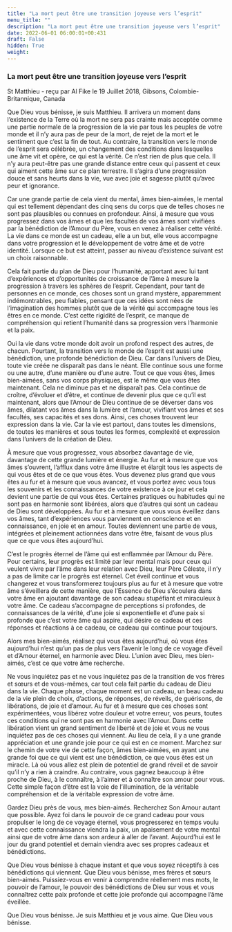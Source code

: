```yaml
---
title: "La mort peut être une transition joyeuse vers l’esprit"
menu_title: ""
description: "La mort peut être une transition joyeuse vers l’esprit"
date: 2022-06-01 06:00:01+00:431
draft: False
hidden: True
weight:
---
```

### La mort peut être une transition joyeuse vers l’esprit

St Matthieu - reçu par Al Fike le 19 Juillet 2018, Gibsons, Colombie-Britannique, Canada

Que Dieu vous bénisse, je suis Matthieu. Il arrivera un moment dans l’existence de la Terre où la mort ne sera pas crainte mais acceptée comme une partie normale de la progression de la vie par tous les peuples de votre monde et il n’y aura pas de peur de la mort, de rejet de la mort et le sentiment que c’est la fin de tout. Au contraire, la transition vers le monde de l’esprit sera célébrée, un changement des conditions dans lesquelles une âme vit et opère, ce qui est la vérité. Ce n’est rien de plus que cela. Il n’y aura peut-être pas une grande distance entre ceux qui passent et ceux qui aiment cette âme sur ce plan terrestre. Il s’agira d’une progression douce et sans heurts dans la vie, vue avec joie et sagesse plutôt qu’avec peur et ignorance.

Car une grande partie de cela vient du mental, âmes bien-aimées, le mental qui est tellement dépendant des cinq sens du corps que de telles choses ne sont pas plausibles ou connues en profondeur. Ainsi, à mesure que vous progressez dans vos âmes et que les facultés de vos âmes sont vivifiées par la bénédiction de l’Amour du Père, vous en venez à réaliser cette vérité. La vie dans ce monde est un cadeau, elle a un but, elle vous accompagne dans votre progression et le développement de votre âme et de votre identité. Lorsque ce but est atteint, passer au niveau d’existence suivant est un choix raisonnable.

Cela fait partie du plan de Dieu pour l’humanité, apportant avec lui tant d’expériences et d’opportunités de croissance de l’âme à mesure la progression à travers les sphères de l’esprit. Cependant, pour tant de personnes en ce monde, ces choses sont un grand mystère, apparemment indémontrables, peu fiables, pensant que ces idées sont nées de l’imagination des hommes plutôt que de la vérité qui accompagne tous les êtres en ce monde. C’est cette rigidité de l’esprit, ce manque de compréhension qui retient l’humanité dans sa progression vers l’harmonie et la paix.

Oui la vie dans votre monde doit avoir un profond respect des autres, de chacun. Pourtant, la transition vers le monde de l’esprit est aussi une bénédiction, une profonde bénédiction de Dieu. Car dans l’univers de Dieu, toute vie créée ne disparaît pas dans le néant. Elle continue sous une forme ou une autre, d’une manière ou d’une autre. Tout ce que vous êtes, âmes bien-aimées, sans vos corps physiques, est le même que vous êtes maintenant. Cela ne diminue pas et ne disparaît pas. Cela continue de croître, d’évoluer et d’être, et continue de devenir plus que ce qu’il est maintenant, alors que l’Amour de Dieu continue de se déverser dans vos âmes, dilatant vos âmes dans la lumière et l’amour, vivifiant vos âmes et ses facultés, ses capacités et ses dons. Ainsi, ces choses trouvent leur expression dans la vie. Car la vie est partout, dans toutes les dimensions, de toutes les manières et sous toutes les formes, complexité et expression dans l’univers de la création de Dieu.

À mesure que vous progressez, vous absorbez davantage de vie, davantage de cette grande lumière et énergie. Au fur et à mesure que vos âmes s’ouvrent, l’afflux dans votre âme illustre et élargit tous les aspects de qui vous êtes et de ce que vous êtes. Vous devenez plus grand que vous êtes au fur et à mesure que vous avancez, et vous portez avec vous tous les souvenirs et les connaissances de votre existence à ce jour et cela devient une partie de qui vous êtes. Certaines pratiques ou habitudes qui ne sont pas en harmonie sont libérées, alors que d’autres qui sont un cadeau de Dieu sont développées. Au fur et à mesure que vous vous éveillez dans vos âmes, tant d’expériences vous parviennent en conscience et en connaissance, en joie et en amour. Toutes deviennent une partie de vous, intégrées et pleinement actionnées dans votre être, faisant de vous plus que ce que vous êtes aujourd’hui.

C’est le progrès éternel de l’âme qui est enflammée par l’Amour du Père. Pour certains, leur progrès est limité par leur mental mais pour ceux qui veulent vivre par l’âme dans leur relation avec Dieu, leur Père Céleste, il n’y a pas de limite car le progrès est éternel. Cet éveil continue et vous changerez et vous transformerez toujours plus au fur et à mesure que votre âme s’éveillera de cette manière, que l’Essence de Dieu s’écoulera dans votre âme en ajoutant davantage de son cadeau stupéfiant et miraculeux à votre âme. Ce cadeau s’accompagne de perceptions si profondes, de connaissances de la vérité, d’une joie si exponentielle et d’une paix si profonde que c’est votre âme qui aspire, qui désire ce cadeau et ces réponses et réactions à ce cadeau, ce cadeau qui continue pour toujours.

Alors mes bien-aimés, réalisez qui vous êtes aujourd’hui, où vous êtes aujourd’hui n’est qu’un pas de plus vers l’avenir le long de ce voyage d’éveil et d’Amour éternel, en harmonie avec Dieu. L’union avec Dieu, mes bien-aimés, c’est ce que votre âme recherche.

Ne vous inquiétez pas et ne vous inquiétez pas de la transition de vos frères et sœurs et de vous-mêmes, car tout cela fait partie du cadeau de Dieu dans la vie. Chaque phase, chaque moment est un cadeau, un beau cadeau de la vie plein de choix, d’actions, de réponses, de réveils, de guérisons, de libérations, de joie et d’amour. Au fur et à mesure que ces choses sont expérimentées, vous libérez votre douleur et votre erreur, vos peurs, toutes ces conditions qui ne sont pas en harmonie avec l’Amour. Dans cette libération vient un grand sentiment de liberté et de joie et vous ne vous inquiétez pas de ces choses qui viennent. Au lieu de cela, il y a une grande appréciation et une grande joie pour ce qui est en ce moment.
Marchez sur le chemin de votre vie de cette façon, âmes bien-aimées, en ayant une grande foi que ce qui vient est une bénédiction, ce que vous êtes est un miracle. Là où vous allez est plein de potentiel de grand réveil et de savoir qu’il n’y a rien à craindre. Au contraire, vous gagnez beaucoup à être proche de Dieu, à le connaître, à l’aimer et à connaître son amour pour vous. Cette simple façon d’être est la voie de l’illumination, de la véritable compréhension et de la véritable expression de votre âme.

Gardez Dieu près de vous, mes bien-aimés. Recherchez Son Amour autant que possible. Ayez foi dans le pouvoir de ce grand cadeau pour vous propulser le long de ce voyage éternel, vous progresserez en temps voulu et avec cette connaissance viendra la paix, un apaisement de votre mental ainsi que de votre âme dans son ardeur à aller de l’avant. Aujourd’hui est le jour du grand potentiel et demain viendra avec ses propres cadeaux et bénédictions.

Que Dieu vous bénisse à chaque instant et que vous soyez réceptifs à ces bénédictions qui viennent. Que Dieu vous bénisse, mes frères et sœurs bien-aimés. Puissiez-vous en venir à comprendre réellement mes mots, le pouvoir de l’amour, le pouvoir des bénédictions de Dieu sur vous et vous connaîtrez cette paix profonde et cette joie profonde qui accompagne l’âme éveillée.

Que Dieu vous bénisse. Je suis Matthieu et je vous aime. Que Dieu vous bénisse.



